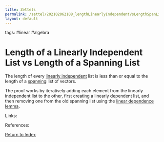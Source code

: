 ```yaml
---
title: Zettels
permalink: /zettel/202102062108_lengthLinearlyIndependentVsLengthSpanList
layout: default
---
```

tags: #linear #algebra

# Length of a Linearly Independent List vs Length of a Spanning List

The length of every [linearly independent](202102062030_linearlyIndependentDefinition) list is less than 
or equal to the length of a [spanning](202102062022_spanDefinition) list of vectors.

The proof works by iteratively adding each element from the linearly independent list to the other, 
first creating a linearly dependent list, and then removing one from the old spanning list using the [linear dependence lemma](202102062047_linearDependenceLemma).

Links: 

References: 

[Return to Index](index)